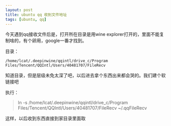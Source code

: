 ```yaml
---
layout: post
title: ubuntu qq 收到文件地址
tags: [ubuntu, qq]
---
```


今天遇到qq接收文件后是，打开所在目录是用wine explorer打开的，里面不能复制啥的，有个卵用，google一番才找到。

目录：

`/home/lcat/.deepinwine/qqintl/drive_c/Program Files/Tencent/QQIntl/Users/40481707/FileRecv
`

知道目录，但是层级未免太深了吧，以后进去拿个东西出来都会哭的。我们建个软链接吧

执行：

> ln -s /home/lcat/.deepinwine/qqintl/drive_c/Program Files/Tencent/QQIntl/Users/40481707/FileRecv ~/.qqFileRecv

这样，以后收到东西直接到家目录里面取